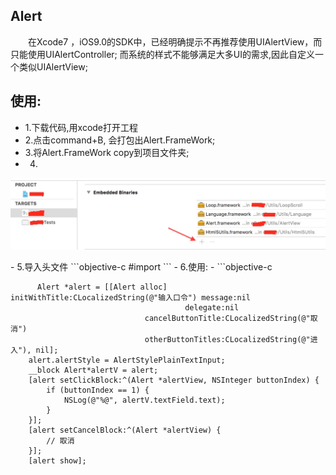 ## Alert
　　在Xcode7 ，iOS9.0的SDK中，已经明确提示不再推荐使用UIAlertView，而只能使用UIAlertController; 而系统的样式不能够满足大多UI的需求,因此自定义一个类似UIAlertView;
## 使用:
- 1.下载代码,用xcode打开工程
- 2.点击command+B, 会打包出Alert.FrameWork;
- 3.将Alert.FrameWork copy到项目文件夹;
- 4.
<p align="center" >
  <img src="https://raw.githubusercontent.com/whde/Alert/master/Alert/CA246576-E925-4195-B0D6-072E7FC1F3D6.jpeg">
</p>
- 5.导入头文件 
```objective-c
   #import <Alert/Alert.h>
```
- 6.使用:
- ```objective-c

          Alert *alert = [[Alert alloc] initWithTitle:CLocalizedString(@"输入口令") message:nil
                                           delegate:nil
                                  cancelButtonTitle:CLocalizedString(@"取消")
                                  otherButtonTitles:CLocalizedString(@"进入"), nil];
        alert.alertStyle = AlertStylePlainTextInput;
        __block Alert*alertV = alert;
        [alert setClickBlock:^(Alert *alertView, NSInteger buttonIndex) {
            if (buttonIndex == 1) {
                NSLog(@"%@", alertV.textField.text);
            }
        }];
        [alert setCancelBlock:^(Alert *alertView) {
            // 取消
        }];
        [alert show];
```
